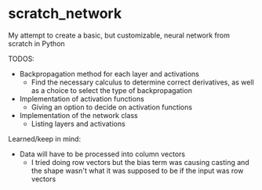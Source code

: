 # scratch_network
My attempt to create a basic, but customizable, neural network from scratch in Python

TODOS:
- Backpropagation method for each layer and activations
  - Find the necessary calculus to determine correct derivatives, as well as a choice to select the type of backpropagation
- Implementation of activation functions
  - Giving an option to decide on activation functions
- Implementation of the network class
  - Listing layers and activations

Learned/keep in mind:
- Data will have to be processed into column vectors
  - I tried doing row vectors but the bias term was causing casting and the shape wasn't what it was supposed to be if the input was row vectors
